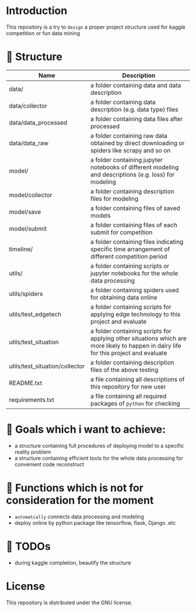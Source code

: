 # Introduction

This repository is a try to `design` a proper project structure used for kaggle competition or fun data mining

# :file_folder: Structure
Name | Description |
------------ | -------------
data/ | a folder containing data and data description
data/collector | a folder containing data description (e.g. data type) files
data/data_processed| a folder containing data files after processed
data/data_raw| a folder containing  raw data obtained by direct downloading or spiders like scrapy and so on
model/ | a folder containing jupyter notebooks of different modeling and descriptions (e.g. loss) for modeling
model/collector | a folder containing description files for modeling
model/save | a folder containing files of saved models
model/submit | a folder containing files of each submit for competition
timeline/ | a folder containing files indicating specific time arrangement of different competition period
utils/ | a folder containing scripts or jupyter notebooks for the whole data processing
utils/spiders | a folder containing spiders used for obtaining data online
utils/test_edgetech | a folder containing scripts for applying edge technology to this project and evaluate
utils/test_situation | a folder containing scripts for applying other situations which are more likely to happen in dairy life for this project and evaluate
utils/test_situation/collector | a folder containing description files of the above testing
README.txt | a file containing all descriptions of this repository for new user
requirements.txt | a file containing all required packages of `python` for checking

# :memo: Goals which i want to achieve:

* a structure containing full procedures of deploying model to a specific reality problem
* a structure containing efficient tools for the whole data processing for convenient code reconstruct

# :memo: Functions which is not for consideration for the moment

* `automatcally` connects data processing and modeling
* deploy online by python package like tensorflow, flask, Django .etc

# :memo: TODOs
* during kaggle completion, beautify the structure

# License

This repository is distributed under the GNU license.